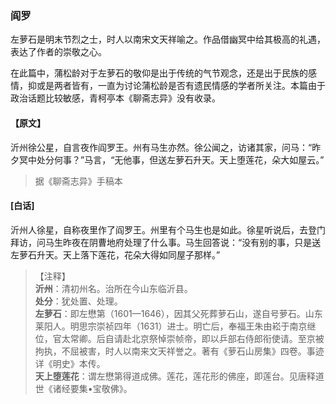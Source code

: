 <script type="text/javascript">
    var head = document.getElementsByTagName('head')[0];
    cssURL = '/public/liao.css';
    linkTag = document.createElement('link');
    linkTag.href = cssURL;
    linkTag.setAttribute('type','text/css');
    linkTag.setAttribute('rel','stylesheet');
    head.appendChild(linkTag);
</script>
### 阎罗

左萝石是明末节烈之士，时人以南宋文天祥喻之。作品借幽冥中给其极高的礼遇，表达了作者的崇敬之心。

在此篇中，蒲松龄对于左萝石的敬仰是出于传统的气节观念，还是出于民族的感情，抑或是两者皆有，一直为讨论蒲松龄是否有遗民情感的学者所关注。本篇由于政治话题比较敏感，青柯亭本《聊斋志异》没有收录。

#### 【原文】
<section>
沂州徐公星，自言夜作阎罗王。州有马生亦然。徐公闻之，访诸其家，问马：“昨夕冥中处分何事？”马言，“无他事，但送左萝石升天。天上堕莲花，朵大如屋云。”

</section>

> 据《聊斋志异》手稿本

#### [白话]
<aside>

沂州人徐星，自称夜里作了阎罗王。州里有个马生也是如此。徐星听说后，去登门拜访，问马生昨夜在阴曹地府处理了什么事。马生回答说：“没有别的事，只是送左萝石升天。天上落下莲花，花朵大得如同屋子那样。”

</aside>

> 【注释】  
<b>沂州</b>：清初州名。治所在今山东临沂县。  
<b>处分</b>：犹处置、处理。  
<b>左萝石</b>：即左懋第（1601—1646），因其父死葬萝石山，遂自号萝石。山东莱阳人。明思宗崇祯四年（1631）进士。明亡后，奉福王朱由崧于南京继位，官太常卿。后自请赴北京祭悼崇帧帝，即以乒部右侍郎衔使请。至京被拘执，不屈被害，时人以南来文天祥誉之。著有《萝石山房集》四卷。事迹详《明史》本传。  
<b>天上堕莲花</b>：谓左懋第得道成佛。莲花，莲花形的佛座，即莲台。见唐释道世《诸经要集•宝敬佛》。  
